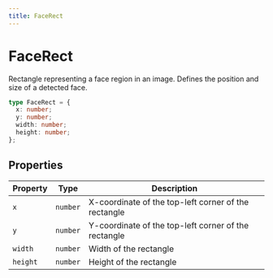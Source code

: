 ```yaml
---
title: FaceRect
---
```


# FaceRect

Rectangle representing a face region in an image. Defines the position and size of a detected face.

```typescript
type FaceRect = {
  x: number;
  y: number;
  width: number;
  height: number;
};
```

## Properties

| Property | Type     | Description                                          |
| -------- | -------- | ---------------------------------------------------- |
| `x`      | `number` | X-coordinate of the top-left corner of the rectangle |
| `y`      | `number` | Y-coordinate of the top-left corner of the rectangle |
| `width`  | `number` | Width of the rectangle                               |
| `height` | `number` | Height of the rectangle                              |
